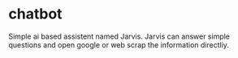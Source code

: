 # chatbot
Simple ai based assistent named Jarvis. Jarvis can answer simple questions and open google or web scrap the information directliy.
